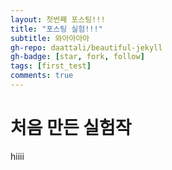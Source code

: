 ```yaml
---
layout: 첫번째 포스팅!!!
title: "포스팅 실험!!!"
subtitle: 와아아아아
gh-repo: daattali/beautiful-jekyll
gh-badge: [star, fork, follow]
tags: [first_test]
comments: true
---
```



# 처음 만든 실험작

hiiii
